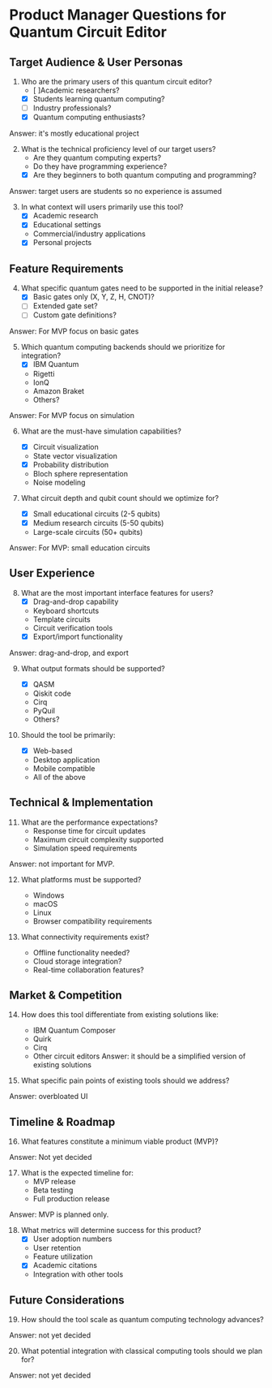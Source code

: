 # Product Manager Questions for Quantum Circuit Editor

## Target Audience & User Personas

1. Who are the primary users of this quantum circuit editor?
   - [ ]Academic researchers?
   - [x] Students learning quantum computing?
   - [ ] Industry professionals?
   - [x] Quantum computing enthusiasts?

Answer: it's mostly educational project

2. What is the technical proficiency level of our target users?
   - Are they quantum computing experts?
   - Do they have programming experience?
   - [x] Are they beginners to both quantum computing and programming?

Answer: target users are students so no experience is assumed

3. In what context will users primarily use this tool?
   - [x] Academic research
   - [x] Educational settings
   - Commercial/industry applications
   - [x] Personal projects

## Feature Requirements

4. What specific quantum gates need to be supported in the initial release?
   - [x] Basic gates only (X, Y, Z, H, CNOT)?
   - [ ] Extended gate set?
   - [ ] Custom gate definitions?

Answer: For MVP focus on basic gates

5. Which quantum computing backends should we prioritize for integration?
   - [x] IBM Quantum
   - Rigetti
   - IonQ
   - Amazon Braket
   - Others?

Answer: For MVP focus on simulation

6. What are the must-have simulation capabilities?
   - [x] Circuit visualization
   - State vector visualization
   - [x] Probability distribution
   - Bloch sphere representation
   - Noise modeling

7. What circuit depth and qubit count should we optimize for?
   - [x] Small educational circuits (2-5 qubits)
   - [x] Medium research circuits (5-50 qubits)
   - Large-scale circuits (50+ qubits)

Answer: For MVP: small education circuits

## User Experience

8. What are the most important interface features for users?
   - [x] Drag-and-drop capability
   - Keyboard shortcuts
   - Template circuits
   - Circuit verification tools
   - [x] Export/import functionality

Answer: drag-and-drop, and export

9. What output formats should be supported?
   - [x] QASM
   - Qiskit code
   - Cirq
   - PyQuil
   - Others?

10. Should the tool be primarily:
    - [x] Web-based
    - Desktop application
    - Mobile compatible
    - All of the above

## Technical & Implementation

11. What are the performance expectations?
    - Response time for circuit updates
    - Maximum circuit complexity supported
    - Simulation speed requirements

Answer: not important for MVP.

12. What platforms must be supported?
    - Windows
    - macOS
    - Linux
    - Browser compatibility requirements

13. What connectivity requirements exist?
    - Offline functionality needed?
    - Cloud storage integration?
    - Real-time collaboration features?

## Market & Competition

14. How does this tool differentiate from existing solutions like:
    - IBM Quantum Composer
    - Quirk
    - Cirq
    - Other circuit editors
Answer: it should be a simplified version of existing solutions

15. What specific pain points of existing tools should we address?

Answer: overbloated UI

## Timeline & Roadmap

16. What features constitute a minimum viable product (MVP)?

Answer: Not yet decided

17. What is the expected timeline for:
    - MVP release
    - Beta testing
    - Full production release

Answer: MVP is planned only.

18. What metrics will determine success for this product?
    - [x] User adoption numbers
    - User retention
    - Feature utilization
    - [x] Academic citations
    - Integration with other tools

## Future Considerations

19. How should the tool scale as quantum computing technology advances?

Answer: not yet decided

20. What potential integration with classical computing tools should we plan for?

Answer: not yet decided

